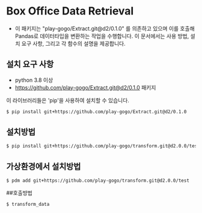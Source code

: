 # Box Office Data Retrieval
- 이 패키지는 "play-gogo/Extract.git@d2/0.1.0" 를 의존하고 있으며 이를 호출해  Pandas로 데이터타입을 변환하는 작업을 수행합니다. 이 문서에서는 사용 방법, 설치 요구 사항, 그리고 각 함수의 설명을 제공합니다.

## 설치 요구 사항
- python 3.8 이상
- https://github.com/play-gogo/Extract.git@d2/0.1.0 패키지

이 라이브러리들은 'pip'을 사용하여 설치할 수 있습니다.
```bash
$ pip install git+https://github.com/play-gogo/Extract.git@d2/0.1.0
```

## 설치방법
```bash
$ pip install git+https://github.com/play-gogo/transform.git@d2.0.0/test
```

## 가상환경에서 설치방법
```bash
$ pdm add git+https://github.com/play-gogo/transform.git@d2.0.0/test
```

##호출방법
```bash
$ transform_data
```
